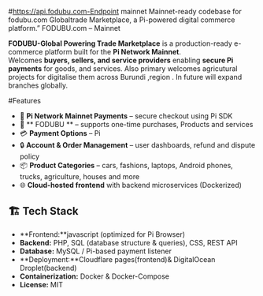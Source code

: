#https://api.fodubu.com-Endpoint mainnet
Mainnet-ready codebase for fodubu.com Globaltrade Marketplace, a Pi-powered digital commerce platform.”
FODUBU.com – Mainnet

**FODUBU-Global Powering Trade Marketplace** is a production-ready e-commerce platform built for the **Pi Network Mainnet**.  
Welcomes **buyers, sellers, and service providers** enabling **secure Pi payments** for goods, and services.
Also primary welcomes agricutural projects for digitalise them across Burundi ,region .
In future will expand branches globally.

#Features
* 🔑 **Pi Network Mainnet Payments** – secure checkout using Pi SDK  
* 🛒 ** FODUBU ** – supports  one-time purchases, Products and services  
* 💳 **Payment Options** – Pi  
* 🔒 **Account & Order Management** – user dashboards, refund and dispute policy  
* 📦 **Product Categories** – cars, fashions, laptops, Android phones, trucks, agriculture, houses and more  
* 🌐 **Cloud-hosted frontend** with backend microservices (Dockerized)

## 🏗️ Tech Stack
* **Frontend:**javascript (optimized for Pi Browser)  
* **Backend:** PHP, SQL (database structure & queries), CSS, REST API  
* **Database:** MySQL / Pi-based payment listener  
* **Deployment:**Cloudflare pages(frontend)& DigitalOcean Droplet(backend)  
* **Containerization:** Docker & Docker-Compose  
* **License:** MIT  
